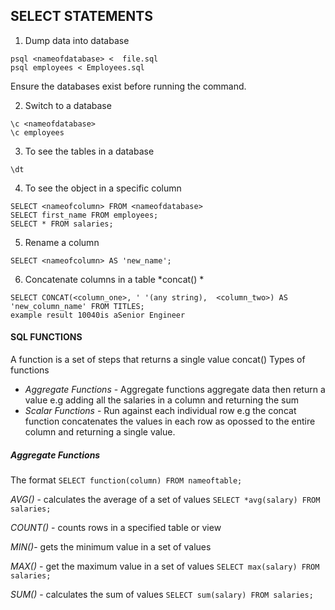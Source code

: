 ## SELECT STATEMENTS
1. Dump data into database
```
psql <nameofdatabase> <  file.sql
psql employees < Employees.sql
```
Ensure the databases exist before running the command.

2. Switch to a database
```
\c <nameofdatabase>
\c employees
```

3. To see the tables in a database
```
\dt
```

4. To see the object in a specific column 
```
SELECT <nameofcolumn> FROM <nameofdatabase>
SELECT first_name FROM employees;
SELECT * FROM salaries;
```


5. Rename a column 
```
SELECT <nameofcolumn> AS 'new_name';
```

6. Concatenate columns in a table
*concat() *
```
SELECT CONCAT(<column_one>, ' '(any string),  <column_two>) AS 'new_column_name' FROM TITLES;
example result 10040is aSenior Engineer
```


#### SQL FUNCTIONS 
A function is a set of steps that returns a single value
concat()
Types of functions
 - *Aggregate Functions*  - Aggregate functions aggregate data then return a value e.g adding all the salaries in a column and returning the sum
 - *Scalar Functions* - Run against each individual row e.g the concat function concatenates the values in each row as opossed to the entire column and returning  a single value.

 ##### Aggregate Functions
 
 The format 
 `SELECT function(column) FROM nameoftable;`
 
 *AVG()* - calculates the average of a set of values
 `SELECT *avg(salary) FROM salaries;`
 
 *COUNT()* - counts rows in a specified table or view
 
 *MIN()*- gets the minimum value in a set of values
 
 *MAX()* - get the maximum value in a set of values
 `SELECT max(salary) FROM salaries;`
 
 *SUM()*  - calculates the sum of values
 `SELECT sum(salary) FROM salaries;`


